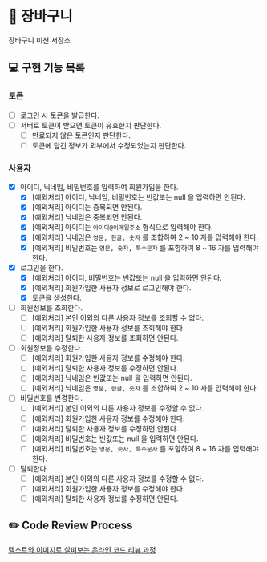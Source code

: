 # 🛒 장바구니
장바구니 미션 저장소

## 💻 구현 기능 목록

### 토큰
- [ ] 로그인 시 토큰을 발급한다.
- [ ] 서버로 토큰이 받으면 토큰이 유효한지 판단한다.
  - [ ] 만료되지 않은 토큰인지 판단한다.
  - [ ] 토큰에 담긴 정보가 외부에서 수정되었는지 판단한다.

### 사용자
- [x] 아이디, 닉네임, 비밀번호를 입력하여 회원가입을 한다.
  - [x] [예외처리] 아이디, 닉네임, 비밀번호는 빈값또는 null 을 입력하면 안된다.
  - [x] [예외처리] 아이디는 중복되면 안된다.
  - [x] [예외처리] 닉네임은 중복되면 안된다.
  - [x] [예외처리] 아이디는 `아이디@이메일주소` 형식으로 입력해야 한다.
  - [x] [예외처리] 닉네임은 `영문, 한글, 숫자` 를 조합하여 2 ~ 10 자를 입력해야 한다.
  - [x] [예외처리] 비밀번호는 `영문, 숫자, 특수문자` 를 포함하여 8 ~ 16 자를 입력해야 한다.
- [x] 로그인을 한다.
  - [x] [예외처리] 아이디, 비밀번호는 빈값또는 null 을 입력하면 안된다.
  - [x] [예외처리] 회원가입한 사용자 정보로 로그인해야 한다.
  - [x] 토큰을 생성한다.
- [ ] 회원정보를 조회한다.
  - [ ] [예외처리] 본인 이외의 다른 사용자 정보를 조회할 수 없다.
  - [ ] [예외처리] 회원가입한 사용자 정보를 조회해야 한다.
  - [ ] [예외처리] 탈퇴한 사용자 정보를 조회하면 안된다.
- [ ] 회원정보를 수정한다.
  - [ ] [예외처리] 회원가입한 사용자 정보를 수정해야 한다.
  - [ ] [예외처리] 탈퇴한 사용자 정보를 수정하면 안된다.
  - [ ] [예외처리] 닉네임은 빈값또는 null 을 입력하면 안된다.
  - [ ] [예외처리] 닉네임은 `영문, 한글, 숫자` 를 조합하여 2 ~ 10 자를 입력해야 한다.
- [ ] 비밀번호를 변경한다.
  - [ ] [예외처리] 본인 이외의 다른 사용자 정보를 수정할 수 없다.
  - [ ] [예외처리] 회원가입한 사용자 정보를 수정해야 한다.
  - [ ] [예외처리] 탈퇴한 사용자 정보를 수정하면 안된다.
  - [ ] [예외처리] 비밀번호는 빈값또는 null 을 입력하면 안된다.
  - [ ] [예외처리] 비밀번호는 `영문, 숫자, 특수문자` 를 포함하여 8 ~ 16 자를 입력해야 한다.
- [ ] 탈퇴한다.
  - [ ] [예외처리] 본인 이외의 다른 사용자 정보를 수정할 수 없다.
  - [ ] [예외처리] 회원가입한 사용자 정보를 수정해야 한다.
  - [ ] [예외처리] 탈퇴한 사용자 정보를 수정하면 안된다.

## ✏️ Code Review Process
[텍스트와 이미지로 살펴보는 온라인 코드 리뷰 과정](https://github.com/next-step/nextstep-docs/tree/master/codereview)
